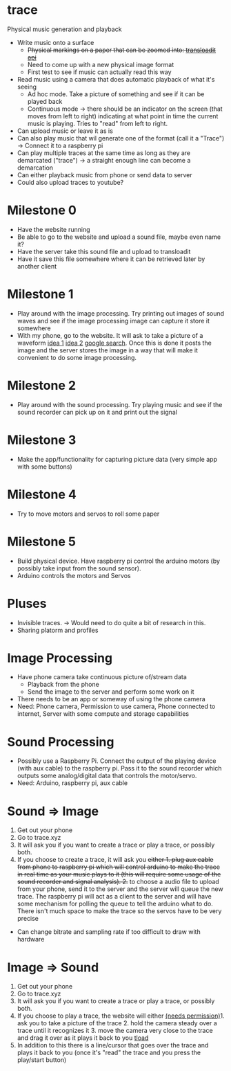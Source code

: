 # trace
Physical music generation and playback

* Write music onto a surface
  * ~~Physical markings on a paper that can be zoomed into: [transloadit api](https://transloadit.com/demos/audio-encoding/generate-a-waveform-image-from-an-audio-file)~~
  * Need to come up with a new physical image format
  * First test to see if music can actually read this way
* Read music using a camera that does automatic playback of what it's seeing
  * Ad hoc mode. Take a picture of something and see if it can be played back
  * Continuous mode -> there should be an indicator on the screen (that moves from left to right) indicating at what point in time the current music is playing. Tries to "read" from left to right.
* Can upload music or leave it as is
* Can also play music that wil generate one of the format (call it a "Trace") -> Connect it to a raspberry pi
* Can play multiple traces at the same time as long as they are demarcated ("trace") -> a straight enough line can become a demarcation
* Can either playback music from phone or send data to server
* Could also upload traces to youtube?

# Milestone 0
* Have the website running
* Be able to go to the website and upload a sound file, maybe even name it?
* Have the server take this sound file and upload to transloadit
* Have it save this file somewhere where it can be retrieved later by another client

# Milestone 1
* Play around with the image processing. Try printing out images of sound waves and see if the image processing image can capture it store it somewhere
* With my phone, go to the website. It will ask to take a picture of a waveform [idea 1](https://hackerluddite.wordpress.com/2012/04/15/getting-access-to-a-phones-camera-from-a-web-page/) [idea 2](http://www.codepool.biz/take-a-photo-and-upload-it-on-mobile-phones-with-html5.html) [google search](https://www.google.com/search?client=ubuntu&channel=fs&q=django+web+app+use+camera&ie=utf-8&oe=utf-8#channel=fs&q=django+web+app+use+phone+camera). Once this is done it posts the image and the server stores the image in a way that will make it convenient to do some image processing.

# Milestone 2
* Play around with the sound processing. Try playing music and see if the sound recorder can pick up on it and print out the signal

# Milestone 3
* Make the app/functionality for capturing picture data (very simple app with some buttons)

# Milestone 4
* Try to move motors and servos to roll some paper

# Milestone 5
* Build physical device. Have raspberry pi control the arduino motors (by possibly take input from the sound sensor).
* Arduino controls the motors and Servos

# Pluses
* Invisible traces. -> Would need to do quite a bit of research in this.
* Sharing platorm and profiles

# Image Processing
* Have phone camera take continuous picture of/stream data
  * Playback from the phone
  * Send the image to the server and perform some work on it
* There needs to be an app or someway of using the phone camera
* Need: Phone camera, Permission to use camera, Phone connected to internet, Server with some compute and storage capabilities

# Sound Processing
* Possibly use a Raspberry Pi. Connect the output of the playing device (with aux cable) to the raspberry pi. Pass it to the sound recorder which outputs some analog/digital data that controls the motor/servo.
* Need: Arduino, raspberry pi, aux cable

# Sound => Image
1. Get out your phone
2. Go to trace.xyz
3. It will ask you if you want to create a trace or play a trace, or possibly both.
4. If you choose to create a trace, it will ask you ~~either 1. plug aux cable from phone to raspberry pi which will control arduino to make the trace in real time as your music plays to it (this will require some usage of the sound recorder and signal analysis). 2.~~ to choose a audio file to upload from your phone, send it to the server and the server will queue the new trace. The raspberry pi will act as a client to the server and will have some mechanism for polling the queue to tell the arduino what to do. There isn't much space to make the trace so the servos have to be very precise
* Can change bitrate and sampling rate if too difficult to draw with hardware

# Image => Sound
1. Get out your phone
2. Go to trace.xyz
3. It will ask you if you want to create a trace or play a trace, or possibly both.
4. If you choose to play a trace, the website will either [(needs permission)](http://www.html5rocks.com/en/tutorials/getusermedia/intro/#toc-gettingstarted)1. ask you to take a picture of the trace 2. hold the camera steady over a trace until it recognizes it 3. move the camera very close to the trace and drag it over as it plays it back to you [tload](https://transloadit.com/example_apps/video-thumbnail-chooser/index.php)
5. In addition to this there is a line/cursor that goes over the trace and plays it back to you (once it's "read" the trace and you press the play/start button)
